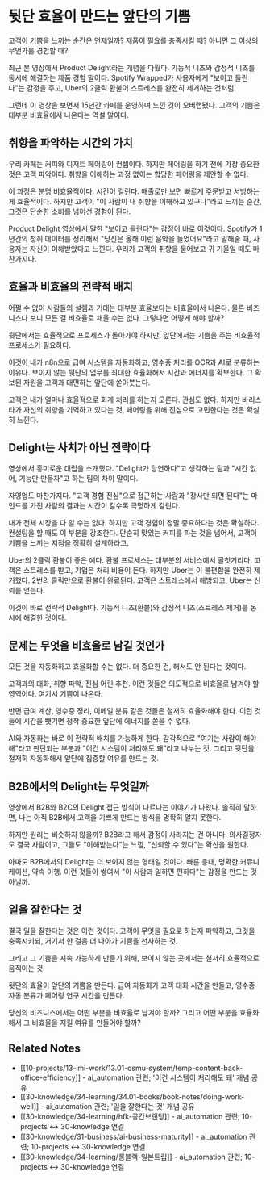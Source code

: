 # 뒷단 효율이 만드는 앞단의 기쁨

고객이 기쁨을 느끼는 순간은 언제일까? 제품이 필요를 충족시킬 때? 아니면 그 이상의 무언가를 경험할 때?

최근 본 영상에서 Product Delight라는 개념을 다뤘다. 기능적 니즈와 감정적 니즈를 동시에 해결하는 제품 경험 말이다. Spotify Wrapped가 사용자에게 "보이고 들린다"는 감정을 주고, Uber의 2클릭 환불이 스트레스를 완전히 제거하는 것처럼.

그런데 이 영상을 보면서 15년간 카페를 운영하며 느낀 것이 오버랩됐다. 고객의 기쁨은 대부분 비효율에서 나온다는 역설 말이다.

## 취향을 파악하는 시간의 가치

우리 카페는 커피와 디저트 페어링이 컨셉이다. 하지만 페어링을 하기 전에 가장 중요한 것은 고객 파악이다. 취향을 이해하는 과정 없이는 합당한 페어링을 제안할 수 없다.

이 과정은 분명 비효율적이다. 시간이 걸린다. 매출로만 보면 빠르게 주문받고 서빙하는 게 효율적이다. 하지만 고객이 "이 사람이 내 취향을 이해하고 있구나"라고 느끼는 순간, 그것은 단순한 소비를 넘어선 경험이 된다.

Product Delight 영상에서 말한 "보이고 들린다"는 감정이 바로 이것이다. Spotify가 1년간의 청취 데이터를 정리해서 "당신은 올해 이런 음악을 들었어요"라고 말해줄 때, 사용자는 자신이 이해받았다고 느낀다. 우리가 고객의 취향을 물어보고 귀 기울일 때도 마찬가지다.

## 효율과 비효율의 전략적 배치

어쩔 수 없이 사람들의 설렘과 기대는 대부분 효율보다는 비효율에서 나온다. 물론 비즈니스다 보니 모든 걸 비효율로 채울 수는 없다. 그렇다면 어떻게 해야 할까?

뒷단에서는 효율적으로 프로세스가 돌아가야 하지만, 앞단에서는 기쁨을 주는 비효율적 프로세스가 필요하다.

이것이 내가 n8n으로 급여 시스템을 자동화하고, 영수증 처리를 OCR과 AI로 분류하는 이유다. 보이지 않는 뒷단의 업무를 최대한 효율화해서 시간과 에너지를 확보한다. 그 확보된 자원을 고객과 대면하는 앞단에 쏟아붓는다.

고객은 내가 얼마나 효율적으로 회계 처리를 하는지 모른다. 관심도 없다. 하지만 바리스타가 자신의 취향을 기억하고 있다는 것, 페어링을 위해 진심으로 고민한다는 것은 확실히 느낀다.

## Delight는 사치가 아닌 전략이다

영상에서 흥미로운 대립을 소개했다. "Delight가 당연하다"고 생각하는 팀과 "시간 없어, 기능만 만들자"고 하는 팀의 차이 말이다.

자영업도 마찬가지다. "고객 경험 진심"으로 접근하는 사람과 "장사만 되면 된다"는 마인드를 가진 사람의 결과는 시간이 갈수록 극명하게 갈린다.

내가 전체 시장을 다 알 수는 없다. 하지만 고객 경험이 정말 중요하다는 것은 확실하다. 컨설팅을 할 때도 이 부분을 강조한다. 단순히 맛있는 커피를 파는 것을 넘어서, 고객이 기쁨을 느끼는 지점을 정확히 설계하라고.

Uber의 2클릭 환불이 좋은 예다. 환불 프로세스는 대부분의 서비스에서 골칫거리다. 고객은 스트레스를 받고, 기업은 처리 비용이 든다. 하지만 Uber는 이 불편함을 완전히 제거했다. 2번의 클릭만으로 환불이 완료된다. 고객은 스트레스에서 해방되고, Uber는 신뢰를 얻는다.

이것이 바로 전략적 Delight다. 기능적 니즈(환불)와 감정적 니즈(스트레스 제거)를 동시에 해결한 것이다.

## 문제는 무엇을 비효율로 남길 것인가

모든 것을 자동화하고 효율화할 수는 없다. 더 중요한 건, 해서도 안 된다는 것이다.

고객과의 대화, 취향 파악, 진심 어린 추천. 이런 것들은 의도적으로 비효율로 남겨야 할 영역이다. 여기서 기쁨이 나온다.

반면 급여 계산, 영수증 정리, 이메일 분류 같은 것들은 철저히 효율화해야 한다. 이런 것들에 시간을 뺏기면 정작 중요한 앞단에 에너지를 쏟을 수 없다.

AI와 자동화는 바로 이 전략적 배치를 가능하게 한다. 감각적으로 "여기는 사람이 해야 해"라고 판단되는 부분과 "이건 시스템이 처리해도 돼"라고 나누는 것. 그리고 뒷단을 철저히 자동화해서 앞단에 집중할 여유를 만드는 것.

## B2B에서의 Delight는 무엇일까

영상에서 B2B와 B2C의 Delight 접근 방식이 다르다는 이야기가 나왔다. 솔직히 말하면, 나는 아직 B2B에서 고객을 기쁘게 만드는 방식을 명확히 알지 못한다.

하지만 원리는 비슷하지 않을까? B2B라고 해서 감정이 사라지는 건 아니다. 의사결정자도 결국 사람이고, 그들도 "이해받는다"는 느낌, "신뢰할 수 있다"는 확신을 원한다.

아마도 B2B에서의 Delight는 더 보이지 않는 형태일 것이다. 빠른 응대, 명확한 커뮤니케이션, 약속 이행. 이런 것들이 쌓여서 "이 사람과 일하면 편하다"는 감정을 만드는 것 아닐까.

## 일을 잘한다는 것

결국 일을 잘한다는 것은 이런 것이다. 고객이 무엇을 필요로 하는지 파악하고, 그것을 충족시키되, 거기서 한 걸음 더 나아가 기쁨을 선사하는 것.

그리고 그 기쁨을 지속 가능하게 만들기 위해, 보이지 않는 곳에서는 철저히 효율적으로 움직이는 것.

뒷단의 효율이 앞단의 기쁨을 만든다. 급여 자동화가 고객 대화 시간을 만들고, 영수증 자동 분류가 페어링 연구 시간을 만든다.

당신의 비즈니스에서는 어떤 부분을 비효율로 남겨야 할까? 그리고 어떤 부분을 효율화해서 그 비효율을 지킬 여유를 만들어야 할까?

## Related Notes

- [[10-projects/13-imi-work/13.01-osmu-system/temp-content-back-office-efficiency]] - ai_automation 관련; '이건 시스템이 처리해도 돼' 개념 공유
- [[30-knowledge/34-learning/34.01-books/book-notes/doing-work-well]] - ai_automation 관련; '일을 잘한다는 것' 개념 공유
- [[30-knowledge/34-learning/hfk-공간브랜딩]] - ai_automation 관련; 10-projects ↔ 30-knowledge 연결
- [[30-knowledge/31-business/ai-business-maturity]] - ai_automation 관련; 10-projects ↔ 30-knowledge 연결
- [[30-knowledge/34-learning/롱블랙-일본트립]] - ai_automation 관련; 10-projects ↔ 30-knowledge 연결
